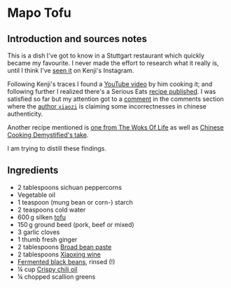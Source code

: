 # Mapo Tofu

## Introduction and sources notes
This is a dish I've got to know in a Stuttgart restaurant which quickly became my favourite. I never made the effort to research what it really is, until I think I've [seen it](https://www.instagram.com/p/CaIw6NdPDxp/) on Kenji's Instagram.

Following Kenji's traces I found a [YouTube video](https://www.youtube.com/watch?v=2AI8YPammTo) by him cooking it; and following further I realized there's a Serious Eats [recipe published](https://www.seriouseats.com/real-deal-mapo-dofu-tofu-chinese-sichuan-recipe). I was satisfied so far but my attention got to a [comment](https://www.seriouseats.com/real-deal-mapo-dofu-tofu-chinese-sichuan-recipe#comment-5523380302) in the comments section where the [author `xiaozi`](https://disqus.com/by/xiaozi/) is claiming some incorrectnesses in chinese authenticity.

Another recipe mentioned is [one from The Woks Of Life](https://thewoksoflife.com/ma-po-tofu-real-deal/) as well as [Chinese Cooking Demystified's take](https://www.youtube.com/watch?v=ZfsZwwrTFD4).

I am trying to distill these findings.

## Ingredients
    
* <span itemprop="ingredient">2 tablespoons sichuan peppercorns</span>
* <span itemprop="ingredient">Vegetable oil</span>
* <span itemprop="ingredient">1 teaspoon (mung bean or corn-) starch</span>
* <span itemprop="ingredient">2 teaspoons cold water</span>
* <span itemprop="ingredient">600&thinsp;g silken [tofu](../ingredients/tofu.md)</span>
* <span itemprop="ingredient">150&thinsp;g ground beed (pork, beef or mixed)</span>
* <span itemprop="ingredient">3 garlic cloves</span>
* <span itemprop="ingredient">1 thumb fresh ginger</span>
* <span itemprop="ingredient">2 tablespoons [Broad bean paste](../ingredients/broad-bean-paste.md)</span>
* <span itemprop="ingredient">2 tablespoons [Xiaoxing wine](../ingredients/xiaoxing-wine.md)</span>
* <span itemprop="ingredient">[Fermented black beans](../ingredients/fermented-black-beans.md), rinsed (!)</span>
* <span itemprop="ingredient">¼ cup [Crispy chili oil](../ingredients/laoganma-chili-oils.md)</span>
* <span itemprop="ingredient">¼ chopped scallion greens</span>
